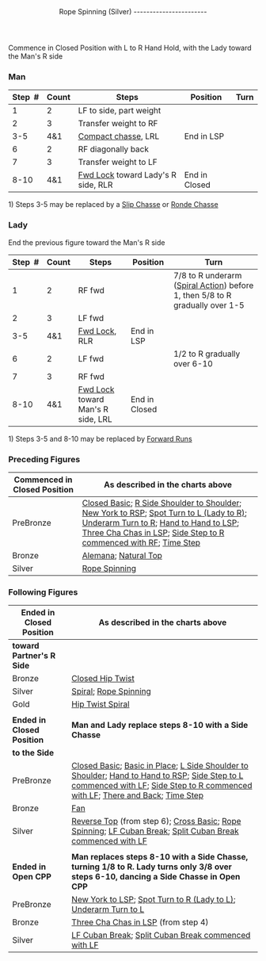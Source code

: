 <header> Rope Spinning (Silver)
-----------------------

 </header>Commence in Closed Position with L to R Hand Hold, with the Lady toward the Man's R side

### Man

 | **Step<span style="color:white">\_</span>\#** | **Count** | **Steps** | **Position** | **Turn** |
|---|---|---|---|---|
| 1 | 2 | LF to side, part weight |  |  |
| 2 | 3 | Transfer weight to RF |  |  |
| 3-5 | 4&amp;1 | [Compact chasse](../technique/c_compact_chasse.md), LRL | End in LSP |  |
| 6 | 2 | RF diagonally back |  |  |
| 7 | 3 | Transfer weight to LF |  |  |
| 8-10 | 4&amp;1 | [Fwd Lock](../technique/c_lock.md#fwd) toward Lady's R side, RLR | End in Closed |  |

1\) Steps 3-5 may be replaced by a [Slip Chasse](../technique/c_slip_chasse.md) or [Ronde Chasse](../technique/c_ronde_chasse.md)

### Lady

End the previous figure toward the Man's R side

 | ****Step<span style="color:white">\_</span>\#**** | **Count** | **Steps** | **Position** | **Turn** |
|---|---|---|---|---|
| 1 | 2 | RF fwd |  | 7/8 to R underarm ([Spiral Action](../technique/cr_spiral_action.md)) before 1, then 5/8 to R gradually over 1-5 |
| 2 | 3 | LF fwd |  |
| 3-5 | 4&amp;1 | [Fwd Lock](../technique/c_lock.md#fwd), RLR | End in LSP |
| 6 | 2 | LF fwd |  | 1/2 to R gradually over 6-10 |
| 7 | 3 | RF fwd |  |
| 8-10 | 4&amp;1 | [Fwd Lock](../technique/c_lock.md#fwd) toward Man's R side, LRL | End in Closed |

1\) Steps 3-5 and 8-10 may be replaced by [Forward Runs](../technique/c_runs.md)

### Preceding Figures

 | **Commenced in Closed Position** | **As described in the charts above** |
|---|---|
| PreBronze | [Closed Basic](closed_basic.md); [R Side Shoulder to Shoulder](shoulder_to_shoulder.md); [New York to RSP](new_york.md); [Spot Turn to L (Lady to R)](spot_turn.md); [Underarm Turn to R](underarm_turn.md); [Hand to Hand to LSP](hand_to_hand.md); [Three Cha Chas in LSP](three_cha_chas_in_RSP_LSP.md#lsp); [Side Step to R commenced with RF](side_step.md); [Time Step](time_step.md) |
| Bronze | [Alemana](alemana.md); [Natural Top](natural_top.md) |
| Silver | [Rope Spinning](rope_spinning.md) |

### Following Figures

 | **Ended in Closed Position** | **As described in the charts above** |
|---|---|
| **toward Partner's R Side** |
| Bronze | [Closed Hip Twist](closed_hip.md) |
| Silver | [Spiral](spiral.md); [Rope Spinning](rope_spinning.md) |
| Gold | [Hip Twist Spiral](hip_spiral.md) |
|  |  |
| **Ended in Closed Position** | **Man and Lady replace steps 8-10 with a Side Chasse** |
| **to the Side** |
| PreBronze | [Closed Basic](closed_basic.md); [Basic in Place](basic_in_place.md); [L Side Shoulder to Shoulder](shoulder_to_shoulder.md); [Hand to Hand to RSP](hand_to_hand.md); [Side Step to L commenced with LF](side_step.md); [Side Step to R commenced with LF](side_step.md); [There and Back](there_and_back.md); [Time Step](time_step.md) |
| Bronze | [Fan](fan.md) |
| Silver | [Reverse Top](reverse_top.md) (from step 6); [Cross Basic](cross_basic.md); [Rope Spinning](rope_spinning.md); [LF Cuban Break](cuban_breaks.md); [Split Cuban Break commenced with LF](cuban_breaks.md#split) |
|  |  |
| **Ended in Open CPP** | **Man replaces steps 8-10 with a Side Chasse, turning 1/8 to R. Lady turns only 3/8 over steps 6-10, dancing a Side Chasse in Open CPP** |
| PreBronze | [New York to LSP](new_york.md); [Spot Turn to R (Lady to L)](spot_turn.md); [Underarm Turn to L](underarm_turn.md) |
| Bronze | [Three Cha Chas in LSP](three_cha_chas_in_RSP_LSP.md#lsp) (from step 4) |
| Silver | [LF Cuban Break](cuban_breaks.md); [Split Cuban Break commenced with LF](cuban_breaks.md#split) |
